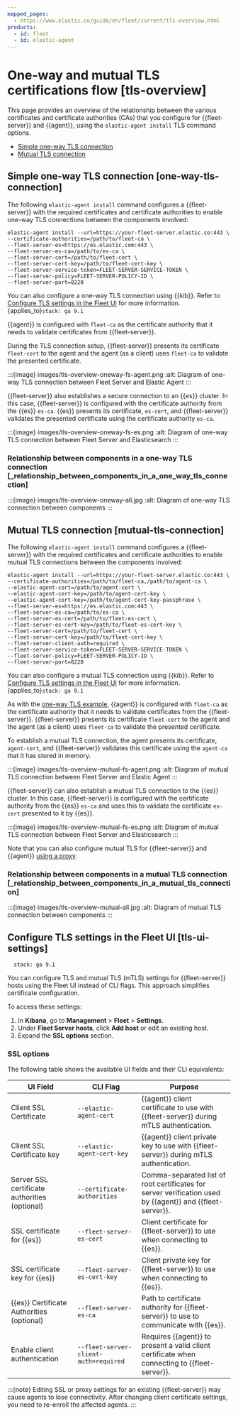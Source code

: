 ```yaml
---
mapped_pages:
  - https://www.elastic.co/guide/en/fleet/current/tls-overview.html
products:
  - id: fleet
  - id: elastic-agent
---
```


# One-way and mutual TLS certifications flow [tls-overview]

This page provides an overview of the relationship between the various certificates and certificate authorities (CAs) that you configure for {{fleet-server}} and {{agent}}, using the `elastic-agent install` TLS command options.

* [Simple one-way TLS connection](#one-way-tls-connection)
* [Mutual TLS connection](#mutual-tls-connection)


## Simple one-way TLS connection [one-way-tls-connection]

The following `elastic-agent install` command configures a {{fleet-server}} with the required certificates and certificate authorities to enable one-way TLS connections between the components involved:

```shell
elastic-agent install --url=https://your-fleet-server.elastic.co:443 \
--certificate-authorities=/path/to/fleet-ca \
--fleet-server-es=https://es.elastic.com:443 \
--fleet-server-es-ca=/path/to/es-ca \
--fleet-server-cert=/path/to/fleet-cert \
--fleet-server-cert-key=/path/to/fleet-cert-key \
--fleet-server-service-token=FLEET-SERVER-SERVICE-TOKEN \
--fleet-server-policy=FLEET-SERVER-POLICY-ID \
--fleet-server-port=8220
```

You can also configure a one-way TLS connection using {{kib}}. Refer to [Configure TLS settings in the Fleet UI](#tls-ui-settings) for more information. {applies_to}`stack: ga 9.1`


{{agent}} is configured with `fleet-ca` as the certificate authority that it needs to validate certificates from {{fleet-server}}.

During the TLS connection setup, {{fleet-server}} presents its certificate `fleet-cert` to the agent and the agent (as a client) uses `fleet-ca` to validate the presented certificate.

:::{image} images/tls-overview-oneway-fs-agent.png
:alt: Diagram of one-way TLS connection between Fleet Server and Elastic Agent
:::

{{fleet-server}} also establishes a secure connection to an {{es}} cluster. In this case, {{fleet-server}} is configured with the certificate authority from the {{es}} `es-ca`. {{es}} presents its certificate, `es-cert`, and {{fleet-server}} validates the presented certificate using the certificate authority `es-ca`.

:::{image} images/tls-overview-oneway-fs-es.png
:alt: Diagram of one-way TLS connection between Fleet Server and Elasticsearch
:::


### Relationship between components in a one-way TLS connection [_relationship_between_components_in_a_one_way_tls_connection]

:::{image} images/tls-overview-oneway-all.jpg
:alt: Diagram of one-way TLS connection between components
:::


## Mutual TLS connection [mutual-tls-connection]

The following `elastic-agent install` command configures a {{fleet-server}} with the required certificates and certificate authorities to enable mutual TLS connections between the components involved:

```shell
elastic-agent install --url=https://your-fleet-server.elastic.co:443 \
--certificate-authorities=/path/to/fleet-ca,/path/to/agent-ca \
--elastic-agent-cert=/path/to/agent-cert \
--elastic-agent-cert-key=/path/to/agent-cert-key \
--elastic-agent-cert-key=/path/to/agent-cert-key-passphrase \
--fleet-server-es=https://es.elastic.com:443 \
--fleet-server-es-ca=/path/to/es-ca \
--fleet-server-es-cert=/path/to/fleet-es-cert \
--fleet-server-es-cert-key=/path/to/fleet-es-cert-key \
--fleet-server-cert=/path/to/fleet-cert \
--fleet-server-cert-key=/path/to/fleet-cert-key \
--fleet-server-client-auth=required \
--fleet-server-service-token=FLEET-SERVER-SERVICE-TOKEN \
--fleet-server-policy=FLEET-SERVER-POLICY-ID \
--fleet-server-port=8220
```

You can also configure a mutual TLS connection using {{kib}}. Refer to [Configure TLS settings in the Fleet UI](#tls-ui-settings) for more information. {applies_to}`stack: ga 9.1`


As with the [one-way TLS example](#one-way-tls-connection), {{agent}} is configured with `fleet-ca` as the certificate authority that it needs to validate certificates from the {{fleet-server}}. {{fleet-server}} presents its certificate `fleet-cert` to the agent and the agent (as a client) uses `fleet-ca` to validate the presented certificate.

To establish a mutual TLS connection, the agent presents its certificate, `agent-cert`, and {{fleet-server}} validates this certificate using the `agent-ca` that it has stored in memory.

:::{image} images/tls-overview-mutual-fs-agent.png
:alt: Diagram of mutual TLS connection between Fleet Server and Elastic Agent
:::

{{fleet-server}} can also establish a mutual TLS connection to the {{es}} cluster. In this case, {{fleet-server}} is configured with the certificate authority from the {{es}} `es-ca` and uses this to validate the certificate `es-cert` presented to it by {{es}}.

:::{image} images/tls-overview-mutual-fs-es.png
:alt: Diagram of mutual TLS connection between Fleet Server and Elasticsearch
:::

Note that you can also configure mutual TLS for {{fleet-server}} and {{agent}} [using a proxy](/reference/fleet/mutual-tls.md#mutual-tls-cloud-proxy).


### Relationship between components in a mutual TLS connection [_relationship_between_components_in_a_mutual_tls_connection]

:::{image} images/tls-overview-mutual-all.jpg
:alt: Diagram of mutual TLS connection between components
:::

## Configure TLS settings in the Fleet UI [tls-ui-settings]
```{applies_to}
  stack: ga 9.1
```

You can configure TLS and mutual TLS (mTLS) settings for {{fleet-server}} hosts using the Fleet UI instead of CLI flags. This approach simplifies certificate configuration.

To access these settings:

1. In **Kibana**, go to **Management** > **Fleet** > **Settings**.
2. Under **Fleet Server hosts**, click **Add host** or edit an existing host.
3. Expand the **SSL options** section.

### SSL options

The following table shows the available UI fields and their CLI equivalents:

| **UI Field**                                      | **CLI Flag**                          | **Purpose** |
|--------------------------------------------------|---------------------------------------|-------------|
| Client SSL Certificate                           | `--elastic-agent-cert`               | {{agent}} client certificate to use with {{fleet-server}} during mTLS authentication. |
| Client SSL Certificate key                       | `--elastic-agent-cert-key`           | {{agent}} client private key to use with {{fleet-server}} during mTLS authentication. |
| Server SSL certificate authorities (optional)    | `--certificate-authorities`          | Comma-separated list of root certificates for server verification used by {{agent}} and {{fleet-server}}. |
| SSL certificate for {{es}}                | `--fleet-server-es-cert`             | Client certificate for {{fleet-server}} to use when connecting to {{es}}. |
| SSL certificate key for {{es}}            | `--fleet-server-es-cert-key`         | Client private key for {{fleet-server}} to use when connecting to {{es}}. |
| {{es}} Certificate Authorities (optional) | `--fleet-server-es-ca`               | Path to certificate authority for {{fleet-server}} to use to communicate with {{es}}. |
| Enable client authentication                     | `--fleet-server-client-auth=required`| Requires {{agent}} to present a valid client certificate when connecting to {{fleet-server}}. |

:::{note}
Editing SSL or proxy settings for an existing {{fleet-server}} may cause agents to lose connectivity. After changing client certificate settings, you need to re-enroll the affected agents.
:::